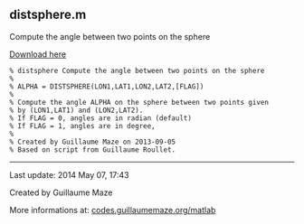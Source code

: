 ## distsphere.m ##
Compute the angle between two points on the sphere

[Download here](http://guillaumemaze.googlecode.com/svn/trunk/matlab/codes/geophysic/distsphere.m)

```
% distsphere Compute the angle between two points on the sphere 
%
% ALPHA = DISTSPHERE(LON1,LAT1,LON2,LAT2,[FLAG])
% 
% Compute the angle ALPHA on the sphere between two points given
% by (LON1,LAT1) and (LON2,LAT2).
% If FLAG = 0, angles are in radian (default)
% If FLAG = 1, angles are in degree,
%
% Created by Guillaume Maze on 2013-09-05
% Based on script from Guillaume Roullet.
```

---

Last update: 2014 May 07, 17:43

Created by Guillaume Maze

More informations at: [codes.guillaumemaze.org/matlab](http://codes.guillaumemaze.org/matlab)